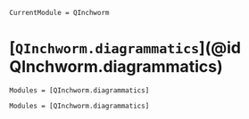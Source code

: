 ```@meta
CurrentModule = QInchworm
```

# [`QInchworm.diagrammatics`](@id QInchworm.diagrammatics)

```@index
Modules = [QInchworm.diagrammatics]
```

```@autodocs
Modules = [QInchworm.diagrammatics]
```
